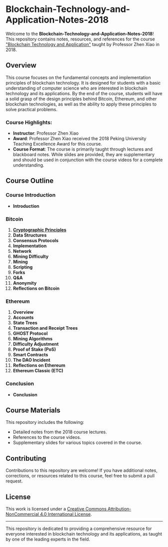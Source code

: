 # Blockchain-Technology-and-Application-Notes-2018

Welcome to the **Blockchain-Technology-and-Application-Notes-2018**! This repository contains notes, resources, and references for the course ["Blockchain Technology and Application"](https://www.bilibili.com/video/BV1Vt411X7JF) taught by Professor Zhen Xiao in 2018.

## Overview

This course focuses on the fundamental concepts and implementation principles of blockchain technology. It is designed for students with a basic understanding of computer science who are interested in blockchain technology and its applications. By the end of the course, students will have a solid grasp of the design principles behind Bitcoin, Ethereum, and other blockchain technologies, as well as the ability to apply these principles to solve practical problems.

### Course Highlights:
- **Instructor**: Professor Zhen Xiao
- **Award**: Professor Zhen Xiao received the 2018 Peking University Teaching Excellence Award for this course.
- **Course Format**: The course is primarily taught through lectures and blackboard notes. While slides are provided, they are supplementary and should be used in conjunction with the course videos for a complete understanding.

## Course Outline

### Course Introduction
- **Introduction**

### Bitcoin
1. **[Cryptographic Principles](./BTC/cryptographic-principle.md)**
2. **Data Structures**
3. **Consensus Protocols**
4. **Implementation**
5. **Network**
6. **Mining Difficulty**
7. **Mining**
8. **Scripting**
9. **Forks**
10. **Q&A**
11. **Anonymity**
12. **Reflections on Bitcoin**

### Ethereum
1. **Overview**
2. **Accounts**
3. **State Trees**
4. **Transaction and Receipt Trees**
5. **GHOST Protocol**
6. **Mining Algorithms**
7. **Difficulty Adjustment**
8. **Proof of Stake (PoS)**
9. **Smart Contracts**
10. **The DAO Incident**
11. **Reflections on Ethereum**
12. **Ethereum Classic (ETC)**

### Conclusion
- **Conclusion**

## Course Materials

This repository includes the following:
- Detailed notes from the 2018 course lectures.
- References to the course videos.
- Supplementary slides for various topics covered in the course.

## Contributing

Contributions to this repository are welcome! If you have additional notes, corrections, or resources related to this course, feel free to submit a pull request.

## License

This work is licensed under a [Creative Commons Attribution-NonCommercial 4.0 International License](https://creativecommons.org/licenses/by-nc/4.0/).

---

This repository is dedicated to providing a comprehensive resource for everyone interested in blockchain technology and its applications, as taught by one of the leading experts in the field.
